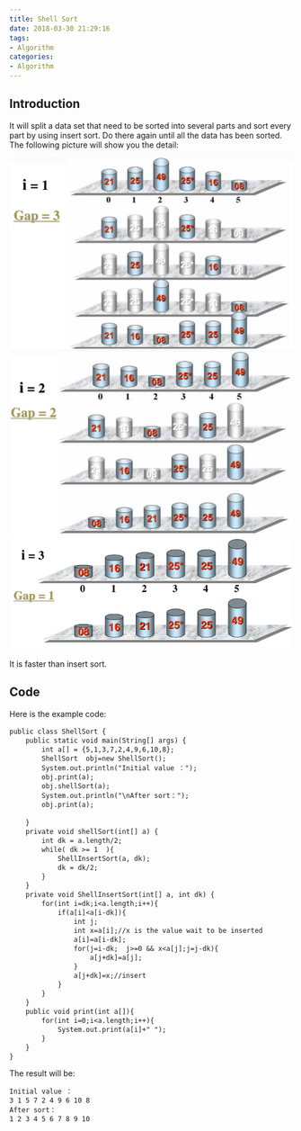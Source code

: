```yaml
---
title: Shell Sort
date: 2018-03-30 21:29:16
tags: 
- Algorithm
categories:
- Algorithm
---
```

## Introduction
It will split a data set that need to be sorted into several  parts and sort every part by using insert sort. Do there again until all the data has been sorted. The following picture will show you the detail:

![](Algorithm-Sort-ShellSort/shell1.png)
![](Algorithm-Sort-ShellSort/shell2.png)
![](Algorithm-Sort-ShellSort/shell3.png)

It is faster than insert sort.

## Code
Here is the example code:

	public class ShellSort {
	    public static void main(String[] args) {
	        int a[] = {5,1,3,7,2,4,9,6,10,8};
	        ShellSort  obj=new ShellSort();
	        System.out.println("Initial value ：");
	        obj.print(a);
	        obj.shellSort(a);
	        System.out.println("\nAfter sort：");
	        obj.print(a);
	
	    }
	    private void shellSort(int[] a) {
	        int dk = a.length/2;
	        while( dk >= 1  ){
	            ShellInsertSort(a, dk);
	            dk = dk/2;
	        }
	    }
	    private void ShellInsertSort(int[] a, int dk) {
	        for(int i=dk;i<a.length;i++){
	            if(a[i]<a[i-dk]){
	                int j;
	                int x=a[i];//x is the value wait to be inserted
	                a[i]=a[i-dk];
	                for(j=i-dk;  j>=0 && x<a[j];j=j-dk){
	                    a[j+dk]=a[j];
	                }
	                a[j+dk]=x;//insert
	            }
	        }
	    }
	    public void print(int a[]){
	        for(int i=0;i<a.length;i++){
	            System.out.print(a[i]+" ");
	        }
	    }
	}

The result will be:

	Initial value ：
	3 1 5 7 2 4 9 6 10 8 
	After sort：
	1 2 3 4 5 6 7 8 9 10 